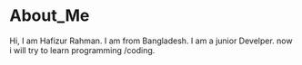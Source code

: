 
# About_Me
Hi, I am Hafizur Rahman.
I am from Bangladesh.
I am a junior Develper.
now i will try to learn programming /coding.

